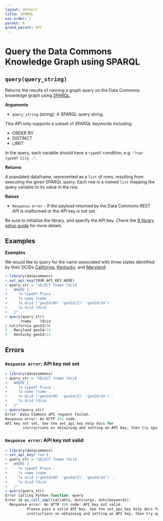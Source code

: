 ```yaml
---
layout: default
title: SPARQL
nav_order: 1
parent: R
grand_parent: API
---
```


# Query the Data Commons Knowledge Graph using SPARQL

## `query(query_string)`

Returns the results of running a graph query on the Data Commons knowledge graph
using [SPARQL](https://www.w3.org/TR/rdf-sparql-query/).

**Arguments**

*   `query_string` (string): A SPARQL query string.

This API only supports a subset of SPARQL keywords including:

<!--- TODO: add link to sparql doc --->

-   ORDER BY
-   DISTINCT
-   LIMIT

In the query, each variable should have a `typeOf` condition, e.g. `"?var typeOf
City ."`.

**Returns**

A populated dataframe, represented as a `list` of rows, resulting from executing the given
SPARQL query. Each row is a *named* `list` mapping the query variable to its value in the
row.

**Raises**

*   `Response error` - If the payload returned by the Data Commons REST API is malformed or the API key is not set.

Be sure to initialize the library, and specify the API key. Check the [R library setup guide](/api/r/) for more details.

## Examples

**Examples**

We would like to query for the name associated with three states identified by
their DCIDs [California](https://browser.datacommons.org/kg?dcid=geoId/06>),
[Kentucky](https://browser.datacommons.org/kg?dcid=geoId/21>), and
[Maryland](https://browser.datacommons.org/kg?dcid=geoId/24>):

```r
> library(datacommons)
> set_api_key(YOUR_API_KEY_HERE)
> query_str = "SELECT ?name ?dcid
+   WHERE {
+     ?a typeOf Place .
+     ?a name ?name .
+     ?a dcid ('geoId/06' 'geoId/21' 'geoId/24') .
+     ?a dcid ?dcid
+   }"
> query(query_str)
       ?name    ?dcid
1 California geoId/06
2   Maryland geoId/24
3   Kentucky geoId/21
```

## Errors

### `Response error`: API key not set

```r
> library(datacommons)
> query_str = "SELECT ?name ?dcid
+   WHERE {
+     ?a typeOf Place .
+     ?a name ?name .
+     ?a dcid ('geoId/06' 'geoId/21' 'geoId/24') .
+     ?a dcid ?dcid
+   }"
> query(query_str)
Error: Data Commons API request failed.
Response error: An HTTP 401 code.
API key not set. See the set_api_key help docs for
        instructions on obtaining and setting an API key, then try again.
```

### `Response error`: API key not valid

```r
> library(datacommons)
> set_api_key('foo')
> query_str = "SELECT ?name ?dcid
+   WHERE {
+     ?a typeOf Place .
+     ?a name ?name .
+     ?a dcid ('geoId/06' 'geoId/21' 'geoId/24') .
+     ?a dcid ?dcid
+   }"
> query(query_str)
Error calling Python function: query
Error in py_call_impl(callable, dots$args, dots$keywords): 
  Response error: An HTTP 400 code: API key not valid.
          Please pass a valid API key. See the set_api_key help docs for
          instructions on obtaining and setting an API key, then try again.
```
